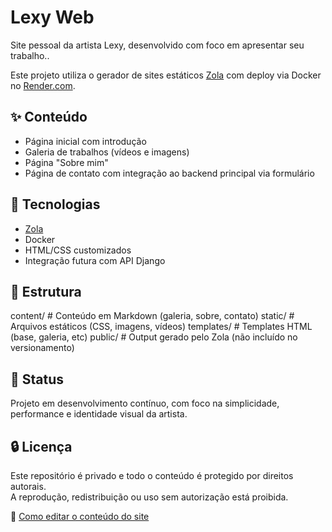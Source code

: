 # Lexy Web

Site pessoal da artista Lexy, desenvolvido com foco em apresentar seu trabalho..

Este projeto utiliza o gerador de sites estáticos [Zola](https://www.getzola.org/) com deploy via Docker no [Render.com](https://render.com).

## ✨ Conteúdo

- Página inicial com introdução
- Galeria de trabalhos (vídeos e imagens)
- Página "Sobre mim"
- Página de contato com integração ao backend principal via formulário

## 🧱 Tecnologias

- [Zola](https://www.getzola.org/)
- Docker
- HTML/CSS customizados
- Integração futura com API Django

## 📁 Estrutura

content/ # Conteúdo em Markdown (galeria, sobre, contato)
static/ # Arquivos estáticos (CSS, imagens, vídeos)
templates/ # Templates HTML (base, galeria, etc)
public/ # Output gerado pelo Zola (não incluído no versionamento)

## 🚧 Status

Projeto em desenvolvimento contínuo, com foco na simplicidade, performance e identidade visual da artista.

## 🔒 Licença

Este repositório é privado e todo o conteúdo é protegido por direitos autorais.  
A reprodução, redistribuição ou uso sem autorização está proibida.

📘 [Como editar o conteúdo do site](https://github.com/PinheiroCosta/lexyweb/wiki/Como-Editar-o-Conte%C3%BAdo-do-site)
